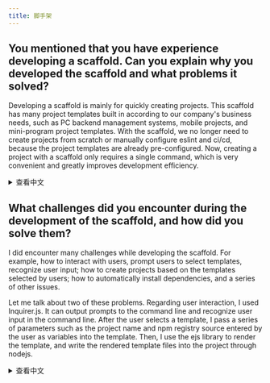 ```yaml
---
title: 脚手架
---
```


## You mentioned that you have experience developing a scaffold. Can you explain why you developed the scaffold and what problems it solved?

Developing a scaffold is mainly for quickly creating projects. This scaffold has many project templates built in according to our company's business needs, such as PC backend management systems, mobile projects, and mini-program project templates. With the scaffold, we no longer need to create projects from scratch or manually configure eslint and ci/cd, because the project templates are already pre-configured. Now, creating a project with a scaffold only requires a single command, which is very convenient and greatly improves development efficiency.

<details>
<summary>查看中文</summary>
你提到有开发脚手架的经历，能讲一下为什么要开发脚手架吗，它解决了什么问题？

开发脚手架主要为了能快速地创建项目。这个脚手架根据我们公司的业务需求内置了很多项目模板，例如 PC 后台管理系统、移动端 项目、小程序项目模板等等。有了脚手架，我们就不用再从零开始创建项目，也不用手动配置 eslint、ci/cd 了，因为项目模板都已经提前配置好了。现在使用脚手架来创建项目只需要一行命令，非常方便，大大的提升了开发效率。

</details>

## What challenges did you encounter during the development of the scaffold, and how did you solve them?

I did encounter many challenges while developing the scaffold. For example, how to interact with users, prompt users to select templates, recognize user input; how to create projects based on the templates selected by users; how to automatically install dependencies, and a series of other issues.

Let me talk about two of these problems. Regarding user interaction, I used Inquirer.js. It can output prompts to the command line and recognize user input in the command line. After the user selects a template, I pass a series of parameters such as the project name and npm registry source entered by the user as variables into the template. Then, I use the ejs library to render the template, and write the rendered template files into the project through nodejs.

<details>
<summary>查看中文</summary>
你在开发脚手架的过程中遇到了哪些难题，你是怎么解决的？

我在开发脚手架的过程中确实遇到了很多难题。例如如何和用户交互，提示用户选择模板，识别用户的输入；如何根据用户选择的模板来创建项目；如何自动安装依赖等一系列问题。

我挑其中的两个问题来说吧。关于和用户交互的问题，我使用了 `Inquirer.js`，它能把提示输出到命令行，也能在命令行中识别用户的输入。在用户选择好模板后，我会根据用户输入的项目名称，npm 注册源等一系列参数当作变量传入模板，然后使用 `ejs` 库渲染模板，再通过 nodejs 将渲染好的模板文件写入项目。

</details>
